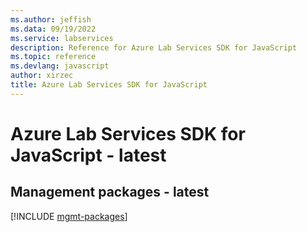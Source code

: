 ```yaml
---
ms.author: jeffish
ms.data: 09/19/2022
ms.service: labservices
description: Reference for Azure Lab Services SDK for JavaScript
ms.topic: reference
ms.devlang: javascript
author: xirzec
title: Azure Lab Services SDK for JavaScript
---
```

# Azure Lab Services SDK for JavaScript - latest

## Management packages - latest
[!INCLUDE [mgmt-packages](lab-services-mgmt-index.md)]